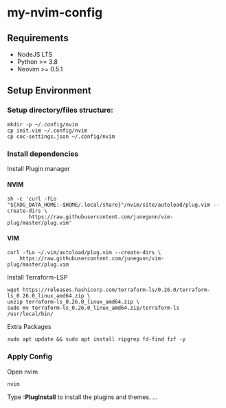 # my-nvim-config

## Requirements

- NodeJS LTS
- Python >= 3.8
- Neovim >= 0.5.1

## Setup Environment

### Setup directory/files structure:

```
mkdir -p ~/.config/nvim
cp init.vim ~/.config/nvim
cp coc-settings.json ~/.config/nvim
```
### Install dependencies

Install Plugin manager

#### NVIM

```
sh -c 'curl -fLo "${XDG_DATA_HOME:-$HOME/.local/share}"/nvim/site/autoload/plug.vim --create-dirs \
       https://raw.githubusercontent.com/junegunn/vim-plug/master/plug.vim'
```

#### VIM

```
curl -fLo ~/.vim/autoload/plug.vim --create-dirs \
    https://raw.githubusercontent.com/junegunn/vim-plug/master/plug.vim
```

Install Terraform-LSP

```
wget https://releases.hashicorp.com/terraform-ls/0.26.0/terraform-ls_0.26.0_linux_amd64.zip \
unzip terraform-ls_0.26.0_linux_amd64.zip \
sudo mv terraform-ls_0.26.0_linux_amd64.zip/terraform-ls /usr/local/bin/
```

Extra Packages

```
sudo apt update && sudo apt install ripgrep fd-find fzf -y
```

### Apply Config

Open nvim

```
nvim
```

Type **:PlugInstall** to install the plugins and themes.
...




